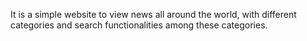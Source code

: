 It is a simple website to view news all around the world, with different categories and search functionalities among these categories.
